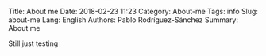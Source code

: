 Title: About me
Date: 2018-02-23 11:23
Category: About-me
Tags: info
Slug: about-me
Lang: English
Authors: Pablo Rodríguez-Sánchez
Summary: About me

Still just testing
